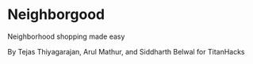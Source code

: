 # Neighborgood
Neighborhood shopping made easy

By Tejas Thiyagarajan, Arul Mathur, and Siddharth Belwal for TitanHacks
